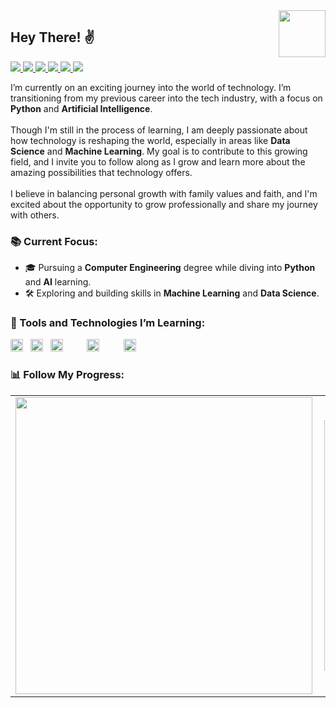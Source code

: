 <a href="https://arnaldorocha.github.io/portfolio/" alt="Portfolio" target="_blank">
  <img src="https://img.shields.io/badge/-Portfolio-009?style=flat-square&logo=Portfolio&logoColor=white&link" 
       width="75" 
       align="right" />
</a>

<h2 align="left">Hey There! ✌</h2>

<p align="left">
  <a href="http://api.whatsapp.com/send?1=pt_BR&phone=5542988297314" alt="WhatsApp" target="_blank">  
    <img src="https://img.shields.io/badge/-Whatsapp-4CA143?style=flat-square&labelColor=4CA143&logo=whatsapp&logoColor=white&link" />
  </a>
  <a href="mailto:arnaldorochafilho@gmail.com" alt="Gmail" target="_blank">
    <img src="https://img.shields.io/badge/-Gmail-c14438?style=flat-square&logo=Gmail&logoColor=white&link=mailto:arnaldorochafilho@gmail.com" />
  </a>
  <a href="https://www.linkedin.com/in/arnaldo-rocha-filho-52ba03163/" alt="LinkedIn" target="_blank">
    <img src="https://img.shields.io/badge/-LinkedIn-blue?style=flat-square&logo=Linkedin&logoColor=white&link" />
  </a>
  <a href="https://github.com/arnaldorocha" alt="GitHub" target="_blank">
    <img src="https://img.shields.io/badge/-Github-000?style=flat-square&logo=Github&logoColor=white&link" />
  </a>
  <a href="https://www.facebook.com/supernaldo/" alt="Facebook" target="_blank">
    <img src="https://img.shields.io/badge/-Facebook-006?style=flat-square&logo=Facebook&logoColor=white&link" />
  </a>
  <a href="https://www.instagram.com/arnaldorochafilho" alt="Instagram" target="_blank">
    <img src="https://img.shields.io/badge/-Instagram-993399?style=flat-square&logo=Instagram&logoColor=white&link" />
  </a>
</p>

<p>
   I’m currently on an exciting journey into the world of technology. I’m transitioning from my previous career into the tech industry, with a focus on <b>Python</b> and <b>Artificial Intelligence</b>. 
  <br><br>
  Though I'm still in the process of learning, I am deeply passionate about how technology is reshaping the world, especially in areas like <b>Data Science</b> and <b>Machine Learning</b>. My goal is to contribute to this growing field, and I invite you to follow along as I grow and learn more about the amazing possibilities that technology offers.
  <br>
  <br>
  I believe in balancing personal growth with family values and faith, and I'm excited about the opportunity to grow professionally and share my journey with others.
</p>

<h3 align="left">📚 Current Focus:</h3>
<ul>
  <li>🎓 Pursuing a <b>Computer Engineering</b> degree while diving into <b>Python</b> and <b>AI</b> learning.</li>
  <li>🛠️ Exploring and building skills in <b>Machine Learning</b> and <b>Data Science</b>.</li>
</ul>

<h3 align="left">🔧 Tools and Technologies I’m Learning:</h3>
<p align="left">
  <img src="https://raw.githubusercontent.com/dhanishgajjar/vscode-icons/master/png/default_dark.png" width="20" />
  &nbsp;
  <img src="https://git-scm.com/images/logos/downloads/Git-Icon-1788C.png" width="20" />
  &nbsp;
  <img src="https://www.freeiconspng.com/uploads/git-github-hub-icon-25.png" width="20" />
  &nbsp;
  <img src="https://logodownload.org/wp-content/uploads/2016/10/html5-logo-10.png" width="15" />
  &nbsp;
  <img src="https://brandslogos.com/wp-content/uploads/images/large/python-logo.png" width="20" />
  &nbsp;
  <img src="https://cdn.freelogovectors.net/wp-content/uploads/2020/11/javascript_logo-768x873.png" width="15" />
  &nbsp;
  <img src="https://cdn.iconscout.com/icon/free/png-512/c-programming-569564.png" width="20" />
</p>

<h3 align="left">📊 Follow My Progress:</h3>
<center>
  <table>
    <tr>
      <td>
        <img width="475px" align="left" 
             src="https://github-readme-stats.vercel.app/api?username=arnaldorocha&amp;show_icons=true&amp;title_color=fff&amp;icon_color=79ff97&amp;text_color=9f9f9f&amp;bg_color=151515" 
             style="max-width:100%;" />
      </td>
      <td>
        <img width="400px" align="left" 
             src="https://github-readme-stats.vercel.app/api/top-langs/?username=arnaldorocha&amp;hide=html,TSQL,CSS,SCSS&amp;layout=compact&amp;count_private=true&amp;langs_count=8&amp;show_icons=true&amp;title_color=fff&amp;icon_color=79ff97&amp;text_color=9f9f9f&amp;bg_color=151515" />
      </td>        
    </tr>   
  </table>
</center>
